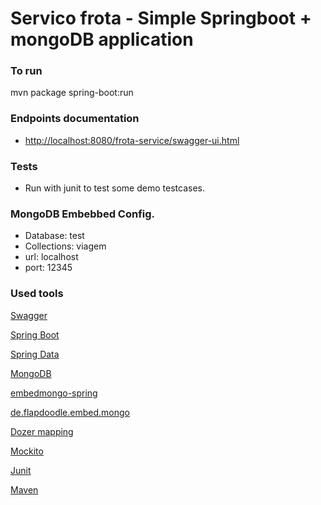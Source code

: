 # Servico frota - Simple Springboot + mongoDB application


### To run
mvn package spring-boot:run

### Endpoints documentation

* [http://localhost:8080/frota-service/swagger-ui.html](http://localhost:8080/frota-service/swagger-ui.html)

### Tests

* Run with junit to test some demo testcases.


### MongoDB Embebbed Config.
* Database: test
* Collections: viagem
* url: localhost
* port: 12345



### Used tools

[Swagger](https://swagger.io)

[Spring Boot](http://projects.spring.io/spring-boot/)

[Spring Data](http://projects.spring.io/spring-data/)

[MongoDB](https://www.mongodb.com/)

[embedmongo-spring](https://github.com/jirutka/embedmongo-spring)

[de.flapdoodle.embed.mongo](https://github.com/flapdoodle-oss/de.flapdoodle.embed.mongo)

[Dozer mapping](http://dozer.sourceforge.net)

[Mockito](http://site.mockito.org)

[Junit](https://junit.org)

[Maven](https://maven.apache.org)